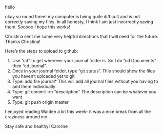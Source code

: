 hello 

okay so round three! my computer is being quite difficult and is not correctly saving my files. In all honesty, I think I am just incorrectly saving them. Sooooo I hope this works! 

Christina sent me some very helpful directions that I will need for the future: Thanks Christina! 

Here’s the steps to upload to github:

1. Use “cd” to get wherever your journal folder is. So I do “cd Documents” then “cd journal”. 
2. Once in your journal folder, type “git status”.
This should show the files you haven’t uploaded yet to git
3. Type: add file journal*
This will add all journal files without you having to add them individually 
4. Type: git commit -m “description”
The description can be whatever you want
5. Type: git push origin master 


I enjoyed reading Walden a lot this week- it was a nice break from all the craziness around me. 

Stay safe and healthy! 
Caroline